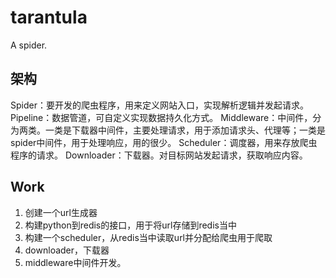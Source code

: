 # tarantula

A spider.

## 架构

Spider：要开发的爬虫程序，用来定义网站入口，实现解析逻辑并发起请求。
Pipeline：数据管道，可自定义实现数据持久化方式。
Middleware：中间件，分为两类。一类是下载器中间件，主要处理请求，用于添加请求头、代理等；一类是spider中间件，用于处理响应，用的很少。
Scheduler：调度器，用来存放爬虫程序的请求。
Downloader：下载器。对目标网站发起请求，获取响应内容。

## Work

1. 创建一个url生成器
2. 构建python到redis的接口，用于将url存储到redis当中
3. 构建一个scheduler，从redis当中读取url并分配给爬虫用于爬取
4. downloader，下载器
5. middleware中间件开发。
